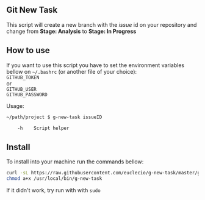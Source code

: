 Git New Task
------------

This script will create a new branch with the *issue* id on your repository and change from **Stage: Analysis** to **Stage: In Progress**

How to use
----------

If you want to use this script you have to set the environment variables bellow on `~/.bashrc` (or another file of your choice):   
`GITHUB_TOKEN`   
or   
`GITHUB_USER`   
`GITHUB_PASSWORD`

Usage:   

```sh
~/path/project $ g-new-task issueID

```

```sh
    -h    Script helper
```

Install
-------

To install into your machine run the commands bellow:

```sh
curl -sL https://raw.githubusercontent.com/euclecio/g-new-task/master/g-new-task.sh -o /usr/local/bin/g-new-task
chmod a+x /usr/local/bin/g-new-task
```
If it didn't work, try run with with `sudo`
